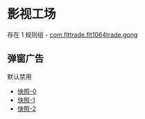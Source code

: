 # 影视工场

存在 1 规则组 - [com.flttrade.flt1064trade.gong](/src/apps/com.flttrade.flt1064trade.gong.ts)

## 弹窗广告

默认禁用

- [快照-0](https://i.gkd.li/import/13759472)
- [快照-1](https://i.gkd.li/import/13798323)
- [快照-2](https://i.gkd.li/import/13798327)

